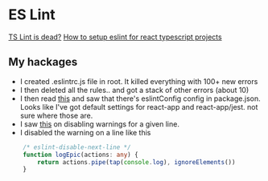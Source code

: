 ﻿# ES Lint
[TS Lint is dead?](https://blog.palantir.com/tslint-in-2019-1a144c2317a9)
[How to setup eslint for react typescript projects](https://dev.to/leejianhowe/how-to-setup-eslint-for-react-typescript-projects-7ji)


## My hackages
- I created .eslintrc.js file in root. It killed everything with 100+ new errors
- I then deleted all the rules.. and got a stack of other errors (about 10)
- I then read [this](https://eslint.org/docs/user-guide/configuring/) and saw that there's eslintConfig config in package.json. Looks like I've got default settings for react-app and react-app/jest. not sure where those are.  
- I saw [this](https://eslint.org/docs/user-guide/configuring/rules#disabling-rules) on disabling warnings for a given line.
- I disabled the warning on a line like this

``` typescript
    /* eslint-disable-next-line */
    function logEpic(actions: any) {
        return actions.pipe(tap(console.log), ignoreElements())
    }
```